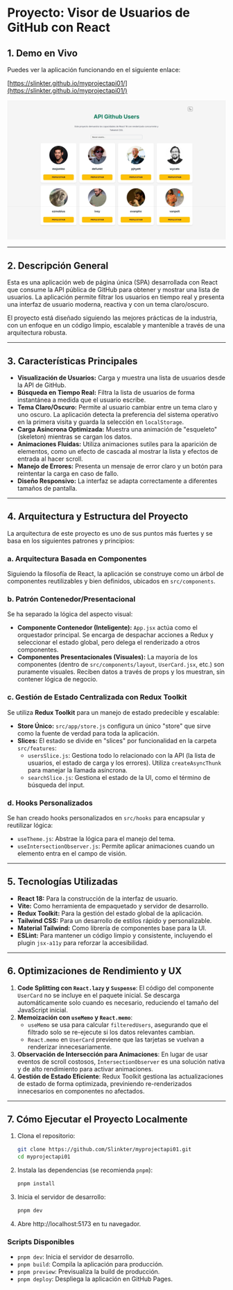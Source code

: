 # Proyecto: Visor de Usuarios de GitHub con React

## 1. Demo en Vivo

Puedes ver la aplicación funcionando en el siguiente enlace:

[https://slinkter.github.io/myprojectapi01/](https://slinkter.github.io/myprojectapi01/)

![Captura de la aplicación](api01.png "Visor de Usuarios de GitHub")

---

## 2. Descripción General

Esta es una aplicación web de página única (SPA) desarrollada con React que consume la API pública de GitHub para obtener y mostrar una lista de usuarios. La aplicación permite filtrar los usuarios en tiempo real y presenta una interfaz de usuario moderna, reactiva y con un tema claro/oscuro.

El proyecto está diseñado siguiendo las mejores prácticas de la industria, con un enfoque en un código limpio, escalable y mantenible a través de una arquitectura robusta.

---

## 3. Características Principales

-   **Visualización de Usuarios:** Carga y muestra una lista de usuarios desde la API de GitHub.
-   **Búsqueda en Tiempo Real:** Filtra la lista de usuarios de forma instantánea a medida que el usuario escribe.
-   **Tema Claro/Oscuro:** Permite al usuario cambiar entre un tema claro y uno oscuro. La aplicación detecta la preferencia del sistema operativo en la primera visita y guarda la selección en `localStorage`.
-   **Carga Asíncrona Optimizada:** Muestra una animación de "esqueleto" (skeleton) mientras se cargan los datos.
-   **Animaciones Fluidas:** Utiliza animaciones sutiles para la aparición de elementos, como un efecto de cascada al mostrar la lista y efectos de entrada al hacer scroll.
-   **Manejo de Errores:** Presenta un mensaje de error claro y un botón para reintentar la carga en caso de fallo.
-   **Diseño Responsivo:** La interfaz se adapta correctamente a diferentes tamaños de pantalla.

---

## 4. Arquitectura y Estructura del Proyecto

La arquitectura de este proyecto es uno de sus puntos más fuertes y se basa en los siguientes patrones y principios:

### a. Arquitectura Basada en Componentes

Siguiendo la filosofía de React, la aplicación se construye como un árbol de componentes reutilizables y bien definidos, ubicados en `src/components`.

### b. Patrón Contenedor/Presentacional

Se ha separado la lógica del aspecto visual:

-   **Componente Contenedor (Inteligente):** `App.jsx` actúa como el orquestador principal. Se encarga de despachar acciones a Redux y seleccionar el estado global, pero delega el renderizado a otros componentes.
-   **Componentes Presentacionales (Visuales):** La mayoría de los componentes (dentro de `src/components/layout`, `UserCard.jsx`, etc.) son puramente visuales. Reciben datos a través de props y los muestran, sin contener lógica de negocio.

### c. Gestión de Estado Centralizada con Redux Toolkit

Se utiliza **Redux Toolkit** para un manejo de estado predecible y escalable:

-   **Store Único:** `src/app/store.js` configura un único "store" que sirve como la fuente de verdad para toda la aplicación.
-   **Slices:** El estado se divide en "slices" por funcionalidad en la carpeta `src/features`:
    -   `usersSlice.js`: Gestiona todo lo relacionado con la API (la lista de usuarios, el estado de carga y los errores). Utiliza `createAsyncThunk` para manejar la llamada asíncrona.
    -   `searchSlice.js`: Gestiona el estado de la UI, como el término de búsqueda del input.

### d. Hooks Personalizados

Se han creado hooks personalizados en `src/hooks` para encapsular y reutilizar lógica:

-   `useTheme.js`: Abstrae la lógica para el manejo del tema.
-   `useIntersectionObserver.js`: Permite aplicar animaciones cuando un elemento entra en el campo de visión.

---

## 5. Tecnologías Utilizadas

-   **React 18:** Para la construcción de la interfaz de usuario.
-   **Vite:** Como herramienta de empaquetado y servidor de desarrollo.
-   **Redux Toolkit:** Para la gestión del estado global de la aplicación.
-   **Tailwind CSS:** Para un desarrollo de estilos rápido y personalizable.
-   **Material Tailwind:** Como librería de componentes base para la UI.
-   **ESLint:** Para mantener un código limpio y consistente, incluyendo el plugin `jsx-a11y` para reforzar la accesibilidad.

---

## 6. Optimizaciones de Rendimiento y UX

1.  **Code Splitting con `React.lazy` y `Suspense`**: El código del componente `UserCard` no se incluye en el paquete inicial. Se descarga automáticamente solo cuando es necesario, reduciendo el tamaño del JavaScript inicial.
2.  **Memoización con `useMemo` y `React.memo`**:
    -   `useMemo` se usa para calcular `filteredUsers`, asegurando que el filtrado solo se re-ejecute si los datos relevantes cambian.
    -   `React.memo` en `UserCard` previene que las tarjetas se vuelvan a renderizar innecesariamente.
3.  **Observación de Intersección para Animaciones**: En lugar de usar eventos de scroll costosos, `IntersectionObserver` es una solución nativa y de alto rendimiento para activar animaciones.
4.  **Gestión de Estado Eficiente**: Redux Toolkit gestiona las actualizaciones de estado de forma optimizada, previniendo re-renderizados innecesarios en componentes no afectados.

---

## 7. Cómo Ejecutar el Proyecto Localmente

1.  Clona el repositorio:

    ```bash
    git clone https://github.com/Slinkter/myprojectapi01.git
    cd myprojectapi01
    ```

2.  Instala las dependencias (se recomienda `pnpm`):

    ```bash
    pnpm install
    ```

3.  Inicia el servidor de desarrollo:

    ```bash
    pnpm dev
    ```

4.  Abre http://localhost:5173 en tu navegador.

### Scripts Disponibles

-   `pnpm dev`: Inicia el servidor de desarrollo.
-   `pnpm build`: Compila la aplicación para producción.
-   `pnpm preview`: Previsualiza la build de producción.
-   `pnpm deploy`: Despliega la aplicación en GitHub Pages.